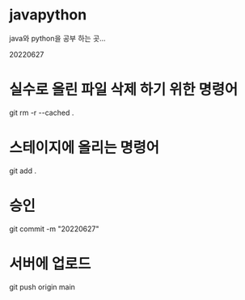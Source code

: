 # javapython

java와 python을 공부 하는 곳...

20220627

# 실수로 올린 파일 삭제 하기 위한 명령어
git rm -r --cached .

# 스테이지에 올리는 명령어
git add .

# 승인
git commit -m "20220627"

# 서버에 업로드
git push origin main